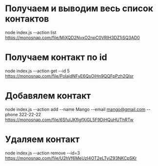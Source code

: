 # Получаем и выводим весь список контактов
node index.js --action list
https://monosnap.com/file/MiXQD2NvxO2npC0VRIH3DZ1iSQ3AD0

# Получаем контакт по id
node index.js --action get --id 5
https://monosnap.com/file/PolajdNFyE6QsOiHn9QQFpPzh2Qlsr

# Добавялем контакт
node index.js --action add --name Mango --email mango@gmail.com --phone 322-22-22
https://monosnap.com/file/6SfuIJKfIgfXiGL5F9DiHQuHUThRTw

# Удаляем контакт
node index.js --action remove --id=3
https://monosnap.com/file/U2hVf6MeUzI4OT2eLTyiZ93NKCpSKr
